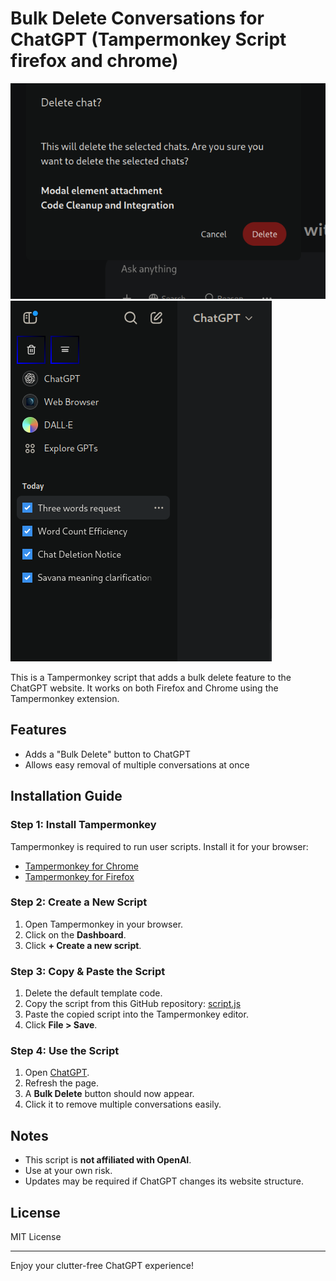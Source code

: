 # Bulk Delete Conversations for ChatGPT (Tampermonkey Script firefox and chrome)

![Screenshot](https://github.com/B1TV-670/bulk_delete_chatgpt_tampermonkey/blob/main/modal.png?raw=true)
![Screenshot](https://github.com/B1TV-670/bulk_delete_chatgpt_tampermonkey/blob/main/screenshot.png?raw=true)

This is a Tampermonkey script that adds a bulk delete feature to the ChatGPT website. It works on both Firefox and Chrome using the Tampermonkey extension.

## Features
- Adds a "Bulk Delete" button to ChatGPT
- Allows easy removal of multiple conversations at once

## Installation Guide

### Step 1: Install Tampermonkey
Tampermonkey is required to run user scripts. Install it for your browser:
- [Tampermonkey for Chrome](https://chrome.google.com/webstore/detail/tampermonkey/dhdgffkkebhmkfjojejmpbldmpobfkfo)
- [Tampermonkey for Firefox](https://addons.mozilla.org/en-US/firefox/addon/tampermonkey/)

### Step 2: Create a New Script
1. Open Tampermonkey in your browser.
2. Click on the **Dashboard**.
3. Click **+ Create a new script**.

### Step 3: Copy & Paste the Script
1. Delete the default template code.
2. Copy the script from this GitHub repository: [script.js](https://github.com/B1TV-670/bulk_delete_chatgpt_tampermonkey/blob/main/script.js)
3. Paste the copied script into the Tampermonkey editor.
4. Click **File > Save**.

### Step 4: Use the Script
1. Open [ChatGPT](https://chat.openai.com).
2. Refresh the page.
3. A **Bulk Delete** button should now appear.
4. Click it to remove multiple conversations easily.

## Notes
- This script is **not affiliated with OpenAI**.
- Use at your own risk.
- Updates may be required if ChatGPT changes its website structure.

## License
MIT License

---
Enjoy your clutter-free ChatGPT experience!

